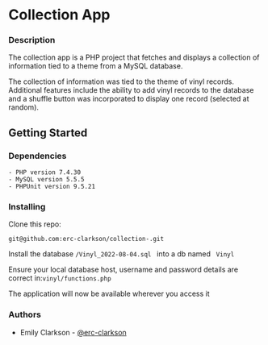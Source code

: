 # Collection App 

### Description
The collection app is a PHP project that fetches and displays a collection of information tied to a theme from a MySQL database. 

The collection of information was tied to the theme of vinyl records. Additional features include the ability to add vinyl records to the database and a shuffle button was incorporated to display one record (selected at random).

## Getting Started

### Dependencies
``` 
- PHP version 7.4.30 
- MySQL version 5.5.5
- PHPUnit version 9.5.21
```

### Installing
Clone this repo:
```
git@github.com:erc-clarkson/collection-.git
```

Install the database `/Vinyl_2022-08-04.sql ` into a db named ` Vinyl`

Ensure your local database host, username and password details are correct in:`vinyl/functions.php`

The application will now be available wherever you access it

### Authors
- Emily Clarkson - [@erc-clarkson](github.com/erc-clarkson)
